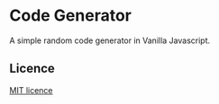 # Code Generator
A simple random code generator in Vanilla Javascript.

## Licence 
[MIT licence](https://github.com/travolgi/code-generator/blob/main/LICENSE)
